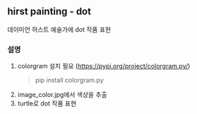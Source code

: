## hirst painting - dot

데이미언 허스트 예술가에 dot 작품 표현

### 설명

1. colorgram 설치 필요 (https://pypi.org/project/colorgram.py/)
   > pip install colorgram.py
2. image_color.jpg에서 색상을 추출
3. turtle로 dot 작품 표현
